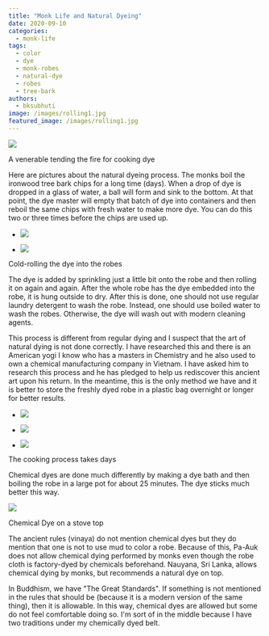 ```yaml
---
title: "Monk Life and Natural Dyeing"
date: 2020-09-10
categories: 
  - monk-life
tags: 
  - color
  - dye
  - monk-robes
  - natural-dye
  - robes
  - tree-bark
authors: 
  - bksubhuti
image: /images/rolling1.jpg
featured_image: /images/rolling1.jpg
---
```


![](/images/cookingdye-monk-rotated.jpg)

A venerable tending the fire for cooking dye

  
Here are pictures about the natural dyeing process. The monks boil the ironwood tree bark chips for a long time (days). When a drop of dye is dropped in a glass of water, a ball will form and sink to the bottom. At that point, the dye master will empty that batch of dye into containers and then reboil the same chips with fresh water to make more dye. You can do this two or three times before the chips are used up.

- ![](/images/rolling1.jpg)
    
- ![](/images/rolling2.jpg)
    

Cold-rolling the dye into the robes

The dye is added by sprinkling just a little bit onto the robe and then rolling it on again and again. After the whole robe has the dye embedded into the robe, it is hung outside to dry. After this is done, one should not use regular laundry detergent to wash the robe. Instead, one should use boiled water to wash the robes. Otherwise, the dye will wash out with modern cleaning agents.

This process is different from regular dying and I suspect that the art of natural dying is not done correctly. I have researched this and there is an American yogi I know who has a masters in Chemistry and he also used to own a chemical manufacturing company in Vietnam. I have asked him to research this process and he has pledged to help us rediscover this ancient art upon his return. In the meantime, this is the only method we have and it is better to store the freshly dyed robe in a plastic bag overnight or longer for better results.

- ![](/images/cookingdye1.jpg)
    
- ![](/images/cookingdye2.jpg)
    
- ![](/images/dye-stove-rotated.jpg)
    

The cooking process takes days

Chemical dyes are done much differently by making a dye bath and then boiling the robe in a large pot for about 25 minutes. The dye sticks much better this way.

![](/images/modern-dye-chicago-1024x768.jpeg)

Chemical Dye on a stove top

The ancient rules (vinaya) do not mention chemical dyes but they do mention that one is not to use mud to color a robe. Because of this, Pa-Auk does not allow chemical dying performed by monks even though the robe cloth is factory-dyed by chemicals beforehand. Nauyana, Sri Lanka, allows chemical dying by monks, but recommends a natural dye on top.

In Buddhism, we have "The Great Standards". If something is not mentioned in the rules that should be (because it is a modern version of the same thing), then it is allowable. In this way, chemical dyes are allowed but some do not feel comfortable doing so. I'm sort of in the middle because I have two traditions under my chemically dyed belt.